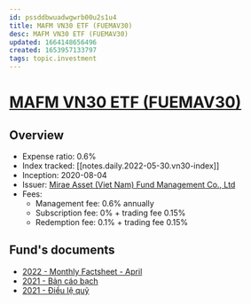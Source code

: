```yaml
---
id: pssddbwuadwgwrb00u2s1u4
title: MAFM VN30 ETF (FUEMAV30)
desc: MAFM VN30 ETF (FUEMAV30)
updated: 1664148656496
created: 1653957133797
tags: topic.investment
---
```

# [MAFM VN30 ETF (FUEMAV30)](https://www.masvn.com/en/cate/general-information-1561)

## Overview

- Expense ratio: 0.6%
- Index tracked: [[notes.daily.2022-05-30.vn30-index]]
- Inception: 2020-08-04
- Issuer: [Mirae Asset (Viet Nam) Fund Management Co., Ltd](https://www.masvn.com/en/about/mirae-asset-vietnam)
- Fees:
    - Management fee: 0.6% annually
    - Subscription fee: 0% + trading fee 0.15%
    - Redemption fee: 0.1% + trading fee 0.15%

## Fund's documents

- [2022 - Monthly Factsheet - April](https://masvn.com/api/attachment/file/1652336461524-ETFreport042022EN.pdf)
- [2021 - Bản cáo bạch](https://masvn.com/api/attachment/file/1630479544207-ban-cao-bach-cap-nhat-lan-1-thang-82021-compressed.pdf)
- [2021 - Điều lệ quỹ](https://masvn.com/api/attachment/file/1630479526162-thay-doi-dieu-le-etf-final-da-gop.pdf)